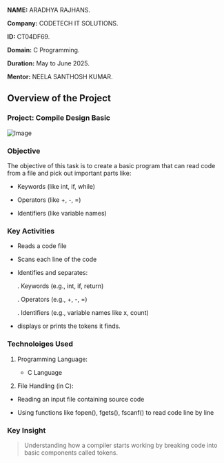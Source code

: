 **NAME:** ARADHYA RAJHANS.

**Company:** CODETECH IT SOLUTIONS.

**ID:** CT04DF69.

**Domain:** C Programming.

**Duration:** May to June 2025.

**Mentor:** NEELA SANTHOSH KUMAR.

## Overview of the Project

### Project: Compile Design Basic
![Image](https://github.com/user-attachments/assets/aff0df5a-bd8d-462e-a350-3ee96eea69ef)

### Objective
 The objective of this task is to create a basic program that can read code from a file and pick out important parts like:

 - Keywords (like int, if, while)

 - Operators (like +, -, =)

 - Identifiers (like variable names)


### Key Activities

  - Reads a code file

  - Scans each line of the code

  - Identifies and separates:

    . Keywords (e.g., int, if, return)

    . Operators (e.g., +, -, =)

    . Identifiers (e.g., variable names like x, count)

  - displays or prints the tokens it finds.

### Technoloiges Used
1. Programming Language:

   - C Language 

 2. File Handling (in C):

   - Reading an input file containing source code

   - Using functions like fopen(), fgets(), fscanf() to read code line by line

### Key Insight 
> Understanding how a compiler starts working by breaking code into basic components called tokens.



  



